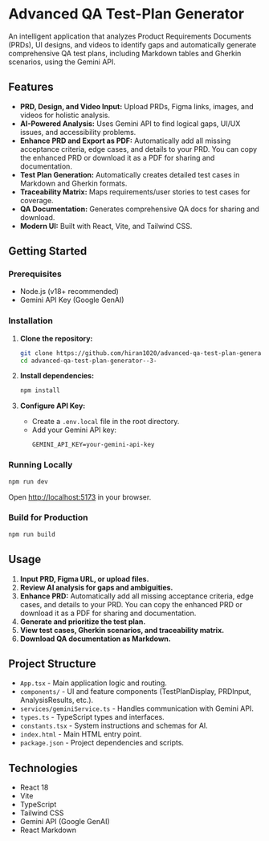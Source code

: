 
# Advanced QA Test-Plan Generator

An intelligent application that analyzes Product Requirements Documents (PRDs), UI designs, and videos to identify gaps and automatically generate comprehensive QA test plans, including Markdown tables and Gherkin scenarios, using the Gemini API.

## Features

- **PRD, Design, and Video Input:** Upload PRDs, Figma links, images, and videos for holistic analysis.
- **AI-Powered Analysis:** Uses Gemini API to find logical gaps, UI/UX issues, and accessibility problems.
- **Enhance PRD and Export as PDF:** Automatically add all missing acceptance criteria, edge cases, and details to your PRD. You can copy the enhanced PRD or download it as a PDF for sharing and documentation.
- **Test Plan Generation:** Automatically creates detailed test cases in Markdown and Gherkin formats.
- **Traceability Matrix:** Maps requirements/user stories to test cases for coverage.
- **QA Documentation:** Generates comprehensive QA docs for sharing and download.
- **Modern UI:** Built with React, Vite, and Tailwind CSS.

## Getting Started

### Prerequisites

- Node.js (v18+ recommended)
- Gemini API Key (Google GenAI)

### Installation

1. **Clone the repository:**
   ```sh
   git clone https://github.com/hiran1020/advanced-qa-test-plan-generator--3-.git
   cd advanced-qa-test-plan-generator--3-
   ```

2. **Install dependencies:**
   ```sh
   npm install
   ```

3. **Configure API Key:**
   - Create a `.env.local` file in the root directory.
   - Add your Gemini API key:
     ```
     GEMINI_API_KEY=your-gemini-api-key
     ```

### Running Locally

```sh
npm run dev
```
Open [http://localhost:5173](http://localhost:5173) in your browser.

### Build for Production

```sh
npm run build
```

## Usage

1. **Input PRD, Figma URL, or upload files.**
2. **Review AI analysis for gaps and ambiguities.**
3. **Enhance PRD:** Automatically add all missing acceptance criteria, edge cases, and details to your PRD. You can copy the enhanced PRD or download it as a PDF for sharing and documentation.
4. **Generate and prioritize the test plan.**
5. **View test cases, Gherkin scenarios, and traceability matrix.**
6. **Download QA documentation as Markdown.**

## Project Structure

- `App.tsx` - Main application logic and routing.
- `components/` - UI and feature components (TestPlanDisplay, PRDInput, AnalysisResults, etc.).
- `services/geminiService.ts` - Handles communication with Gemini API.
- `types.ts` - TypeScript types and interfaces.
- `constants.tsx` - System instructions and schemas for AI.
- `index.html` - Main HTML entry point.
- `package.json` - Project dependencies and scripts.

## Technologies

- React 18
- Vite
- TypeScript
- Tailwind CSS
- Gemini API (Google GenAI)
- React Markdown

